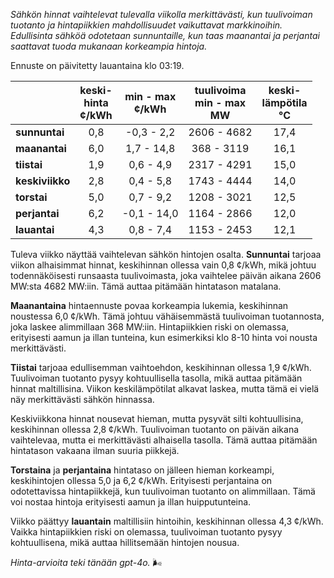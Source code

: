*Sähkön hinnat vaihtelevat tulevalla viikolla merkittävästi, kun tuulivoiman tuotanto ja hintapiikkien mahdollisuudet vaikuttavat markkinoihin. Edullisinta sähköä odotetaan sunnuntaille, kun taas maanantai ja perjantai saattavat tuoda mukanaan korkeampia hintoja.*

Ennuste on päivitetty lauantaina klo 03:19.

|           | keski-<br>hinta<br>¢/kWh | min - max<br>¢/kWh | tuulivoima<br>min - max<br>MW | keski-<br>lämpötila<br>°C |
|:-------------|:----------------:|:----------------:|:-------------:|:-------------:|
| **sunnuntai**  | 0,8 | -0,3 - 2,2 | 2606 - 4682 | 17,4 |
| **maanantai**  | 6,0 | 1,7 - 14,8 | 368 - 3119 | 16,1 |
| **tiistai**    | 1,9 | 0,6 - 4,9 | 2317 - 4291 | 15,0 |
| **keskiviikko**| 2,8 | 0,4 - 5,8 | 1743 - 4444 | 14,0 |
| **torstai**    | 5,0 | 0,7 - 9,2 | 1208 - 3021 | 12,5 |
| **perjantai**  | 6,2 | -0,1 - 14,0 | 1164 - 2866 | 12,0 |
| **lauantai**   | 4,3 | 0,8 - 7,4 | 1153 - 2453 | 12,1 |

Tuleva viikko näyttää vaihtelevan sähkön hintojen osalta. **Sunnuntai** tarjoaa viikon alhaisimmat hinnat, keskihinnan ollessa vain 0,8 ¢/kWh, mikä johtuu todennäköisesti runsaasta tuulivoimasta, joka vaihtelee päivän aikana 2606 MW:sta 4682 MW:iin. Tämä auttaa pitämään hintatason matalana.

**Maanantaina** hintaennuste povaa korkeampia lukemia, keskihinnan noustessa 6,0 ¢/kWh. Tämä johtuu vähäisemmästä tuulivoiman tuotannosta, joka laskee alimmillaan 368 MW:iin. Hintapiikkien riski on olemassa, erityisesti aamun ja illan tunteina, kun esimerkiksi klo 8-10 hinta voi nousta merkittävästi. 

**Tiistai** tarjoaa edullisemman vaihtoehdon, keskihinnan ollessa 1,9 ¢/kWh. Tuulivoiman tuotanto pysyy kohtuullisella tasolla, mikä auttaa pitämään hinnat maltillisina. Viikon keskilämpötilat alkavat laskea, mutta tämä ei vielä näy merkittävästi sähkön hinnassa.

Keskiviikkona hinnat nousevat hieman, mutta pysyvät silti kohtuullisina, keskihinnan ollessa 2,8 ¢/kWh. Tuulivoiman tuotanto on päivän aikana vaihtelevaa, mutta ei merkittävästi alhaisella tasolla. Tämä auttaa pitämään hintatason vakaana ilman suuria piikkejä.

**Torstaina** ja **perjantaina** hintataso on jälleen hieman korkeampi, keskihintojen ollessa 5,0 ja 6,2 ¢/kWh. Erityisesti perjantaina on odotettavissa hintapiikkejä, kun tuulivoiman tuotanto on alimmillaan. Tämä voi nostaa hintoja erityisesti aamun ja illan huipputunteina.

Viikko päättyy **lauantain** maltillisiin hintoihin, keskihinnan ollessa 4,3 ¢/kWh. Vaikka hintapiikkien riski on olemassa, tuulivoiman tuotanto pysyy kohtuullisena, mikä auttaa hillitsemään hintojen nousua.

*Hinta-arvioita teki tänään gpt-4o.* 🌬️
